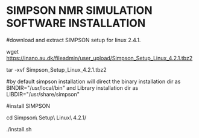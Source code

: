 # SIMPSON NMR SIMULATION SOFTWARE INSTALLATION


#download and extract SIMPSON setup for linux 2.4.1.

wget https://inano.au.dk/fileadmin/user_upload/Simpson_Setup_Linux_4.2.1.tbz2

tar -xvf Simpson_Setup_Linux_4.2.1.tbz2

#by default simpson installation will direct the binary installation dir as BINDIR="/usr/local/bin" and Library installation dir as LIBDIR="/usr/share/simpson"

#install SIMPSON

cd Simpson\ Setup\ Linux\ 4.2.1/

./install.sh
